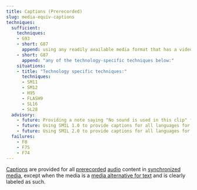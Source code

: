 ```yaml
---
title: Captions (Prerecorded)
slug: media-equiv-captions
techniques:
  sufficient:
    techniques:
    - G93
    - short: G87
      append: using any readily available media format that has a video player that supports closed captioning
    - short: G87
      append: "any of the technology-specific techniques below:"
    situations:
    - title: "Technology specific techniques:"
      techniques:
      - SM11
      - SM12
      - H95
      - FLASH9
      - SL16
      - SL28
  advisory:
    - future: Providing a note saying "No sound is used in this clip" for video-only clips
    - future: Using SMIL 1.0 to provide captions for all languages for which there are audio tracks
    - future: Using SMIL 2.0 to provide captions for all languages for which there are audio tracks
  failures:
    - F8
    - F75
    - F74
---
```


<a href="http://www.w3.org/TR/2008/REC-WCAG20-20081211/#captionsdef" class="termref">Captions</a> are provided for all <a href="http://www.w3.org/TR/2008/REC-WCAG20-20081211/#prerecordeddef" class="termref">prerecorded</a> <a href="http://www.w3.org/TR/2008/REC-WCAG20-20081211/#audiodef" class="termref">audio</a> content in <a href="http://www.w3.org/TR/2008/REC-WCAG20-20081211/#synchronizedmediadef" class="termref">synchronized media</a>, except when the media is a <a href="http://www.w3.org/TR/2008/REC-WCAG20-20081211/#multimedia-alt-textdef" class="termref">media alternative for text</a> and is clearly labeled as such.